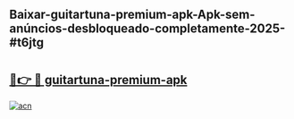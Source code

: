 ## Baixar-guitartuna-premium-apk-Apk-sem-anúncios-desbloqueado-completamente-2025-#t6jtg

# <h2><a href="https://ainizakaria.my?title=guitartuna-premium-apk&ref=20M">🔗👉 🔴 guitartuna-premium-apk</a></h2>

[![acn](https://github.com/user-attachments/assets/0f9c940e-d8b0-45ae-aac7-cd30a18b3e1c)](https://ainizakaria.my?title=guitartuna-premium-apk&ref=20M)

